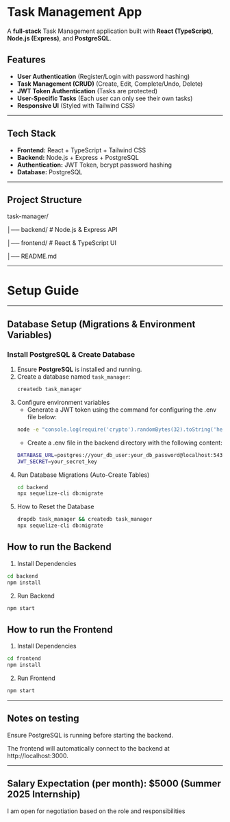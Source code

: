 # Task Management App

A **full-stack** Task Management application built with **React (TypeScript)**, **Node.js (Express)**, and **PostgreSQL**.

## Features
- **User Authentication** (Register/Login with password hashing)
- **Task Management (CRUD)** (Create, Edit, Complete/Undo, Delete)
- **JWT Token Authentication** (Tasks are protected)
- **User-Specific Tasks** (Each user can only see their own tasks)
- **Responsive UI** (Styled with Tailwind CSS)

---

## **Tech Stack**
- **Frontend:** React + TypeScript + Tailwind CSS
- **Backend:** Node.js + Express + PostgreSQL
- **Authentication:** JWT Token, bcrypt password hashing
- **Database:** PostgreSQL

---

## **Project Structure**
task-manager/ 

│── backend/ # Node.js & Express API 

│── frontend/ # React & TypeScript UI 

│── README.md 

---

# Setup Guide

---

## **Database Setup (Migrations & Environment Variables)**
### **Install PostgreSQL & Create Database**
1. Ensure **PostgreSQL** is installed and running.
2. Create a database named `task_manager`:
   ```sh
   createdb task_manager
   ```
3. Configure environment variables
   - Generate a JWT token using the command for configuring the .env file below:
   ```sh
   node -e "console.log(require('crypto').randomBytes(32).toString('hex'))"
   ```
   - Create a .env file in the backend directory with the following content:
   ```sh
   DATABASE_URL=postgres://your_db_user:your_db_password@localhost:5432/task_manager
   JWT_SECRET=your_secret_key
   ```
4. Run Database Migrations (Auto-Create Tables)
   ```sh
   cd backend
   npx sequelize-cli db:migrate
   ```
5. How to Reset the Database
   ```sh
   dropdb task_manager && createdb task_manager
   npx sequelize-cli db:migrate
   ```

## **How to run the Backend**
1. Install Dependencies
```sh 
cd backend
npm install
```
2. Run Backend
```sh
npm start
```

## **How to run the Frontend**
1. Install Dependencies
```sh 
cd frontend
npm install
```
2. Run Frontend
```sh
npm start
```

---

## **Notes on testing**
Ensure PostgreSQL is running before starting the backend.

The frontend will automatically connect to the backend at http://localhost:3000.

---

## **Salary Expectation (per month): $5000 (Summer 2025 Internship)**
I am open for negotiation based on the role and responsibilities
